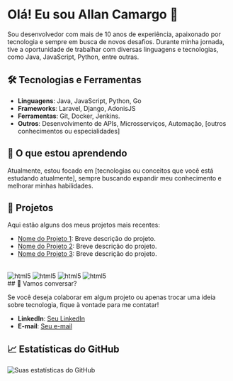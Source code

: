 # Olá! Eu sou Allan Camargo 👋

Sou desenvolvedor com mais de 10 anos de experiência, apaixonado por tecnologia e sempre em busca de novos desafios. Durante minha jornada, tive a oportunidade de trabalhar com diversas linguagens e tecnologias, como Java, JavaScript, Python, entre outras.

## 🛠️ Tecnologias e Ferramentas

- **Linguagens**: Java, JavaScript, Python, Go
- **Frameworks**: Laravel, Django, AdonisJS
- **Ferramentas**: Git, Docker, Jenkins.
- **Outros**: Desenvolvimento de APIs, Microsserviços, Automação, [outros conhecimentos ou especialidades]

## 🌱 O que estou aprendendo

Atualmente, estou focado em [tecnologias ou conceitos que você está estudando atualmente], sempre buscando expandir meu conhecimento e melhorar minhas habilidades.

## 🚀 Projetos

Aqui estão alguns dos meus projetos mais recentes:

- [Nome do Projeto 1](link): Breve descrição do projeto.
- [Nome do Projeto 2](link): Breve descrição do projeto.
- [Nome do Projeto 3](link): Breve descrição do projeto.


<div style ="display: inline_block"><br/>
 <img align="center" alt="html5" src="https://img.shields.io/badge/Scala-DC322F?style=for-the-badge&logo=scala&logoColor=white" />
 <img align="center" alt="html5" src="https://img.shields.io/badge/Lua-2C2D72?style=for-the-badge&logo=lua&logoColor=white" />
 <img align="center" alt="html5" src="https://img.shields.io/badge/Angular-DD0031?style=for-the-badge&logo=angular&logoColor=white" />
 <img align="center" alt="html5" src="https://img.shields.io/badge/Django-092E20?style=for-the-badge&logo=django&logoColor=white" />
</div>
## 💬 Vamos conversar?

Se você deseja colaborar em algum projeto ou apenas trocar uma ideia sobre tecnologia, fique à vontade para me contatar!

- **LinkedIn**: [Seu LinkedIn](link)
- **E-mail**: [Seu e-mail](mailto:seu@email.com)

## 📈 Estatísticas do GitHub

![Suas estatísticas do GitHub](https://github-readme-stats.vercel.app/api?username=allanmdev&show_icons=true&theme=radical)
